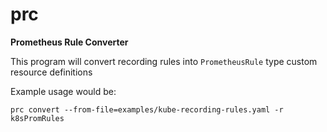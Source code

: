 # prc

**Prometheus Rule Converter**

This program will convert recording rules into `PrometheusRule` type custom resource definitions

Example usage would be:

```
prc convert --from-file=examples/kube-recording-rules.yaml -r k8sPromRules
```
